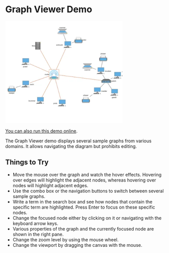 <!--
 //////////////////////////////////////////////////////////////////////////////
 // @license
 // This file is part of yFiles for HTML.
 // Use is subject to license terms.
 //
 // Copyright (c) by yWorks GmbH, Vor dem Kreuzberg 28,
 // 72070 Tuebingen, Germany. All rights reserved.
 //
 //////////////////////////////////////////////////////////////////////////////
-->
# Graph Viewer Demo

<img src="../../../doc/demo-thumbnails/graph-viewer.webp" alt="demo-thumbnail" height="320"/>

[You can also run this demo online](https://www.yfiles.com/demos/view/graphviewer/).

The Graph Viewer demo displays several sample graphs from various domains. It allows navigating the diagram but prohibits editing.

## Things to Try

- Move the mouse over the graph and watch the hover effects. Hovering over edges will highlight the adjacent nodes, whereas hovering over nodes will highlight adjacent edges.
- Use the combo box or the navigation buttons to switch between several sample graphs.
- Write a term in the search box and see how nodes that contain the specific term are highlighted. Press Enter to focus on these specific nodes.
- Change the focused node either by clicking on it or navigating with the keyboard arrow keys.
- Various properties of the graph and the currently focused node are shown in the right pane.
- Change the zoom level by using the mouse wheel.
- Change the viewport by dragging the canvas with the mouse.
